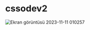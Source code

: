 # cssodev2
![Ekran görüntüsü 2023-11-11 010257](https://github.com/BetulCengiz/cssodev2/assets/69925117/62974578-c097-4f8e-b137-97c7c3d2c063)
